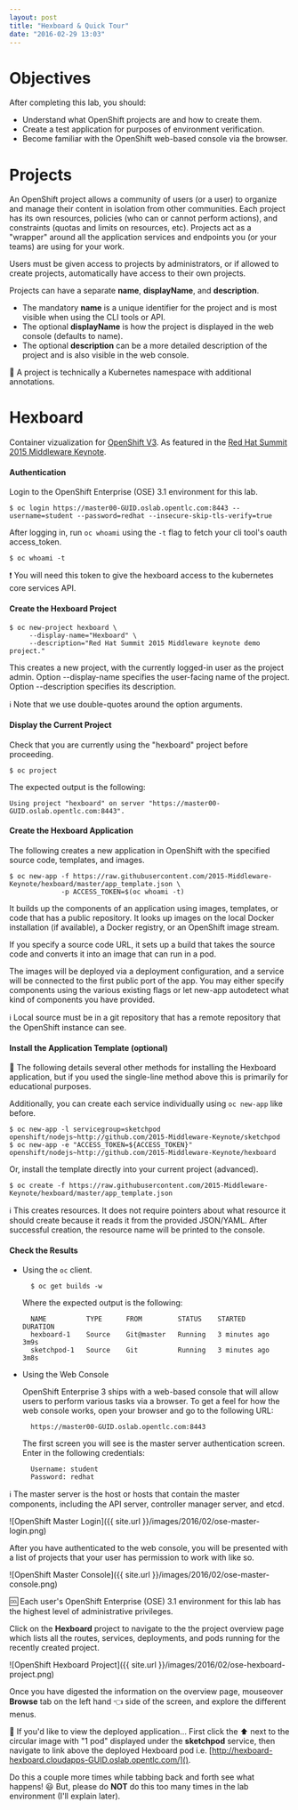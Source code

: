 ```yaml
---
layout: post
title: "Hexboard & Quick Tour"
date: "2016-02-29 13:03"
---
```


# Objectives
After completing this lab, you should:

- Understand what OpenShift projects are and how to create them.
- Create a test application for purposes of environment verification.
- Become familiar with the OpenShift web-based console via the browser.

# Projects

An OpenShift project allows a community of users (or a user) to organize and manage their content in isolation from other communities. Each project has its own resources, policies (who can or cannot perform actions), and constraints (quotas and limits on resources, etc). Projects act as a "wrapper" around all the application services and endpoints you (or your teams) are using for your work.

Users must be given access to projects by administrators, or if allowed to create projects, automatically have access to their own projects.

Projects can have a separate **name**, **displayName**, and **description**.

- The mandatory **name** is a unique identifier for the project and is most visible when using the CLI tools or API.
- The optional **displayName** is how the project is displayed in the web console (defaults to name).
- The optional **description** can be a more detailed description of the project and is also visible in the web console.

:thought_balloon: A project is technically a Kubernetes namespace with additional annotations.

# Hexboard

Container vizualization for [OpenShift V3](http://openshift.com/). As featured in the [Red Hat Summit 2015 Middleware Keynote](https://www.youtube.com/watch?v=wWNVpFibayA&t=26m48s).


#### Authentication

Login to the OpenShift Enterprise (OSE) 3.1 environment for this lab.

    $ oc login https://master00-GUID.oslab.opentlc.com:8443 --username=student --password=redhat --insecure-skip-tls-verify=true

After logging in, run `oc whoami` using the `-t` flag to fetch your cli tool's oauth access_token.  

    $ oc whoami -t

:exclamation: You will need this token to give the hexboard access to the kubernetes core services API.

####  Create the Hexboard Project

    $ oc new-project hexboard \
         --display-name="Hexboard" \
         --description="Red Hat Summit 2015 Middleware keynote demo project."

This creates a new project, with the currently logged-in user as the project admin. Option --display-name specifies the user-facing name of the project. Option --description specifies its description.

:information_source: Note that we use double-quotes around the option arguments.

####  Display the Current Project

Check that you are currently using the "hexboard" project before proceeding.

    $ oc project

The expected output is the following:

    Using project "hexboard" on server "https://master00-GUID.oslab.opentlc.com:8443".

####  Create the Hexboard Application

The following creates a new application in OpenShift with the specified source code, templates, and images.

    $ oc new-app -f https://raw.githubusercontent.com/2015-Middleware-Keynote/hexboard/master/app_template.json \
                 -p ACCESS_TOKEN=$(oc whoami -t)

It builds up the components of an application using images, templates, or code that has a public repository. It looks up images on the local Docker installation (if available), a Docker registry, or an OpenShift image stream.

If you specify a source code URL, it sets up a build that takes the source code and converts it into an image that can run in a pod.

The images will be deployed via a deployment configuration, and a service will be connected to the first public port of the app. You may either specify components using the various existing flags or let new-app autodetect what kind of components you have provided.

:information_source: Local source must be in a git repository that has a remote repository that the OpenShift instance can see.

####  Install the Application Template (optional)

:thought_balloon: The following details several other methods for installing the Hexboard application, but if you used the single-line method above this is primarily for educational purposes.

Additionally, you can create each service individually using `oc new-app` like before.

    $ oc new-app -l servicegroup=sketchpod openshift/nodejs~http://github.com/2015-Middleware-Keynote/sketchpod
    $ oc new-app -e "ACCESS_TOKEN=${ACCESS_TOKEN}" openshift/nodejs~http://github.com/2015-Middleware-Keynote/hexboard

Or, install the template directly into your current project (advanced).

    $ oc create -f https://raw.githubusercontent.com/2015-Middleware-Keynote/hexboard/master/app_template.json

:information_source: This creates resources. It does not require pointers about what resource it should create because it reads it from the provided JSON/YAML. After successful creation, the resource name will be printed to the console.

####  Check the Results

- Using the `oc` client.

        $ oc get builds -w

  Where the expected output is the following:

        NAME          TYPE      FROM         STATUS    STARTED         DURATION
        hexboard-1    Source    Git@master   Running   3 minutes ago   3m9s
        sketchpod-1   Source    Git          Running   3 minutes ago   3m8s

- Using the Web Console

  OpenShift Enterprise 3 ships with a web-based console that will allow users to perform various tasks via a browser. To get a feel for how the web console works, open your browser and go to the following URL:

        https://master00-GUID.oslab.opentlc.com:8443

  The first screen you will see is the master server authentication screen. Enter in the following credentials:

        Username: student
        Password: redhat

:information_source: The master server is the host or hosts that contain the master components, including the API server, controller manager server, and etcd.

  ![OpenShift Master Login]({{ site.url }}/images/2016/02/ose-master-login.png)

  After you have authenticated to the web console, you will be presented with a list of projects that your user has permission to work with like so.

  ![OpenShift Master Console]({{ site.url }}/images/2016/02/ose-master-console.png)

:cool: Each user's OpenShift Enterprise (OSE) 3.1 environment for this lab has the highest level of administrative privileges.

  Click on the **Hexboard** project to navigate to the the project overview page which lists all the routes, services, deployments, and pods running for the recently created project.

  ![OpenShift Hexboard Project]({{ site.url }}/images/2016/02/ose-hexboard-project.png)

  Once you have digested the information on the overview page, mouseover **Browse** tab on the left hand :point_left: side of the screen, and explore the different menus.

  :thought_balloon: If you'd like to view the deployed application... First click the :arrow_up: next to the circular image with "1 pod" displayed under the **sketchpod** service, then navigate to link above the deployed Hexboard pod i.e. [http://hexboard-hexboard.cloudapps-GUID.oslab.opentlc.com/]().

  Do this a couple more times while tabbing back and forth see what happens! :smiley: But, please do **NOT** do this too many times in the lab environment (I'll explain later).
